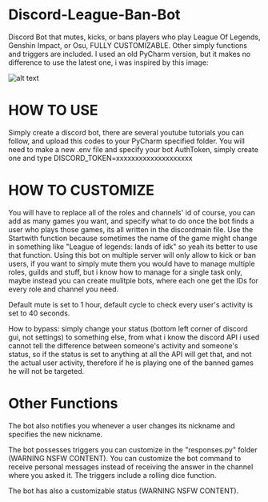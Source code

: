 # Discord-League-Ban-Bot
Discord Bot that mutes, kicks, or bans players who play League Of Legends, Genshin Impact, or Osu, FULLY CUSTOMIZABLE.
Other simply functions and triggers are included.
I used an old PyCharm version, but it makes no difference to use the latest one, i was inspired by this image:

![alt text](https://preview.redd.it/s4vtf394saf81.jpg?width=640&crop=smart&auto=webp&s=08ab633756b0e3ae306f0710760c58ff7d34cfff)


# HOW TO USE
Simply create a discord bot, there are several youtube tutorials you can follow, and upload this codes to your PyCharm specified folder.
You will need to make a new .env file and specify your bot AuthToken, simply create one and type DISCORD_TOKEN=xxxxxxxxxxxxxxxxxxxx

# HOW TO CUSTOMIZE
You will have to replace all of the roles and channels' id of course, you can add as many games you want, and specify what to do once the bot finds a user who plays those games, its all written in the discordmain file. Use the Startwith function because sometimes the name of the game might change in something like "League of legends: lands of idk" so yeah its better to use that function.
Using this bot on multiple server will only allow to kick or ban users, if you want to simply mute them you would have to manage multiple roles, guilds and stuff, but i know how to manage for a single task only, maybe instead you can create mulitple bots, where each one get the IDs for every role and channel you need.

Default mute is set to 1 hour, default cycle to check every user's activity is set to 40 seconds.

How to bypass: simply change your status (bottom left corner of discord gui, not settings) to something else, from what i know the discord API i used cannot tell the difference between someone's activity and someone's status, so if the status is set to anything at all the API will get that, and not the actual user activity, therefore if he is playing one of the banned games he will not be targeted.

# Other Functions
The bot also notifies you whenever a user changes its nickname and specifies the new nickname.

The bot possesses triggers you can customize in the "responses.py" folder (WARNING NSFW CONTENT).
You can customize the bot command to receive personal messages instead of receiving the answer in the channel where you asked it.
The triggers include a rolling dice function.

The bot has also a customizable status (WARNING NSFW CONTENT).
